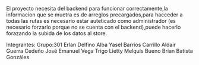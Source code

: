 El proyecto necesita del backend para funcionar correctamente,la informacion que se muetra es de arreglos precargados,para hacceder a todas las rutas es necesario estar auteticado como administrador (es necesario forzarlo porque  no se cuenta con el backend),puede hacerlo forazando la subida de los datos al store.


Integrantes:  Grupo:301
Erlan Delfino Alba
Yasel Barrios Carrillo
Aldair Guerra  Cedeño
José Emanuel Vega Trigo
Lietty Melquis Bueno
Brian Batista Gonzáles
